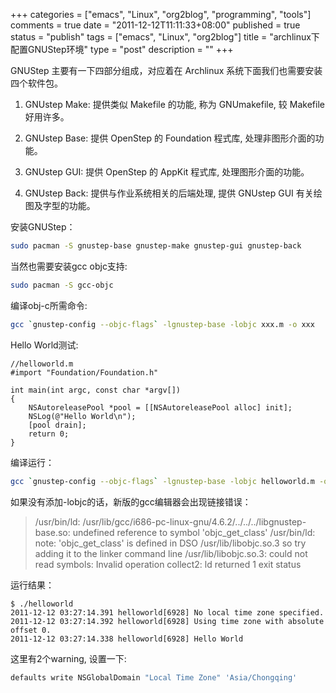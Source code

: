 +++
categories = ["emacs", "Linux", "org2blog", "programming", "tools"]
comments = true
date = "2011-12-12T11:11:33+08:00"
published = true
status = "publish"
tags = ["emacs", "Linux", "org2blog"]
title = "archlinux下配置GNUStep环境"
type = "post"
description = ""
+++


GNUStep 主要有一下四部分组成，对应着在 Archlinux 系统下面我们也需要安装四个软件包。

1. GNUstep Make: 提供类似 Makefile 的功能, 称为 GNUmakefile, 较 Makefile 好用许多。

2. GNUstep Base: 提供 OpenStep 的 Foundation 程式库, 处理非图形介面的功能。

3. GNUstep GUI: 提供 OpenStep 的 AppKit 程式库, 处理图形介面的功能。

4. GNUstep Back: 提供与作业系统相关的后端处理, 提供 GNUstep GUI 有关绘图及字型的功能。 

安装GNUStep：

```sh
sudo pacman -S gnustep-base gnustep-make gnustep-gui gnustep-back
```

当然也需要安装gcc objc支持:

```sh
sudo pacman -S gcc-objc
```

编译obj-c所需命令:

```sh
gcc `gnustep-config --objc-flags` -lgnustep-base -lobjc xxx.m -o xxx
```

Hello World测试:

```objc
//helloworld.m
#import "Foundation/Foundation.h"

int main(int argc, const char *argv[])
{
    NSAutoreleasePool *pool = [[NSAutoreleasePool alloc] init];
    NSLog(@"Hello World\n");
    [pool drain];
    return 0;
}
```

编译运行：

```sh
gcc `gnustep-config --objc-flags` -lgnustep-base -lobjc helloworld.m -o helloworld
```

如果没有添加-lobjc的话，新版的gcc编辑器会出现链接错误：

> /usr/bin/ld: /usr/lib/gcc/i686-pc-linux-gnu/4.6.2/../../../libgnustep-base.so: undefined reference to symbol 'objc_get_class'
> /usr/bin/ld: note: 'objc_get_class' is defined in DSO /usr/lib/libobjc.so.3 so try adding it to the linker command line
> /usr/lib/libobjc.so.3: could not read symbols: Invalid operation
> collect2: ld returned 1 exit status

运行结果：
```
$ ./helloworld
2011-12-12 03:27:14.391 helloworld[6928] No local time zone specified.
2011-12-12 03:27:14.392 helloworld[6928] Using time zone with absolute offset 0.
2011-12-12 03:27:14.338 helloworld[6928] Hello World
```

这里有2个warning, 设置一下: 
```sh
defaults write NSGlobalDomain "Local Time Zone" 'Asia/Chongqing'
```
      
<!--more-->